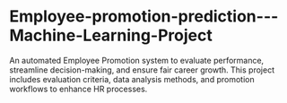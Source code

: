 # Employee-promotion-prediction---Machine-Learning-Project
An automated Employee Promotion system to evaluate performance, streamline decision-making, and ensure fair career growth. This project includes evaluation criteria, data analysis methods, and promotion workflows to enhance HR processes.
